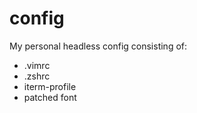 # config

My personal headless config consisting of:
* .vimrc
* .zshrc
* iterm-profile
* patched font


